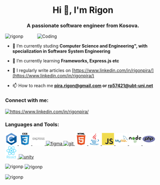 <h1 align="center">Hi 👋, I'm Rigon</h1>
<h3 align="center">A passionate software engineer from Kosova.</h3>
<img align="right" alt="Coding" width="400" src="https://i.pinimg.com/originals/e8/d5/a3/e8d5a3b3a383211eb74d02a26115defa.gif">

<p align="left"> <img src="https://komarev.com/ghpvc/?username=rigonp&label=Profile%20views&color=0e75b6&style=flat" alt="rigonp" /> </p>

- 🔭 I’m currently studing **Computer Science and Engineering", with specialization in Software System Engineering**

- 🌱 I’m currently learning **Frameworks, Express.js etc**

- 📝 I regularly write articles on [https://www.linkedin.com/in/rigonpira/](https://www.linkedin.com/in/rigonpira/)

- 📫 How to reach me **pira.rigon@gmail.com or rp57421@ubt-uni.net**

<h3 align="left">Connect with me:</h3>
<p align="left">
<a href="https://www.linkedin.com/in/rigonpira/" target="blank"><img align="center" src="https://raw.githubusercontent.com/rahuldkjain/github-profile-readme-generator/master/src/images/icons/Social/linked-in-alt.svg" alt="https://www.linkedin.com/in/rigonpira/" height="30" width="40" /></a>
</p>

<h3 align="left">Languages and Tools:</h3>
<p align="left"> <a href="https://www.cprogramming.com/" target="_blank" rel="noreferrer"> <img src="https://raw.githubusercontent.com/devicons/devicon/master/icons/c/c-original.svg" alt="c" width="40" height="40"/> </a> <a href="https://www.w3schools.com/css/" target="_blank" rel="noreferrer"> <img src="https://raw.githubusercontent.com/devicons/devicon/master/icons/css3/css3-original-wordmark.svg" alt="css3" width="40" height="40"/> </a> <a href="https://expressjs.com" target="_blank" rel="noreferrer"> <img src="https://raw.githubusercontent.com/devicons/devicon/master/icons/express/express-original-wordmark.svg" alt="express" width="40" height="40"/> </a> <a href="https://www.figma.com/" target="_blank" rel="noreferrer"> <img src="https://www.vectorlogo.zone/logos/figma/figma-icon.svg" alt="figma" width="40" height="40"/> </a> <a href="https://git-scm.com/" target="_blank" rel="noreferrer"> <img src="https://www.vectorlogo.zone/logos/git-scm/git-scm-icon.svg" alt="git" width="40" height="40"/> </a> <a href="https://www.w3.org/html/" target="_blank" rel="noreferrer"> <img src="https://raw.githubusercontent.com/devicons/devicon/master/icons/html5/html5-original-wordmark.svg" alt="html5" width="40" height="40"/> </a> <a href="https://www.java.com" target="_blank" rel="noreferrer"> <img src="https://raw.githubusercontent.com/devicons/devicon/master/icons/java/java-original.svg" alt="java" width="40" height="40"/> </a> <a href="https://developer.mozilla.org/en-US/docs/Web/JavaScript" target="_blank" rel="noreferrer"> <img src="https://raw.githubusercontent.com/devicons/devicon/master/icons/javascript/javascript-original.svg" alt="javascript" width="40" height="40"/> </a> <a href="https://www.mysql.com/" target="_blank" rel="noreferrer"> <img src="https://raw.githubusercontent.com/devicons/devicon/master/icons/mysql/mysql-original-wordmark.svg" alt="mysql" width="40" height="40"/> </a> <a href="https://nodejs.org" target="_blank" rel="noreferrer"> <img src="https://raw.githubusercontent.com/devicons/devicon/master/icons/nodejs/nodejs-original-wordmark.svg" alt="nodejs" width="40" height="40"/> </a> <a href="https://www.php.net" target="_blank" rel="noreferrer"> <img src="https://raw.githubusercontent.com/devicons/devicon/master/icons/php/php-original.svg" alt="php" width="40" height="40"/> </a> <a href="https://reactjs.org/" target="_blank" rel="noreferrer"> <img src="https://raw.githubusercontent.com/devicons/devicon/master/icons/react/react-original-wordmark.svg" alt="react" width="40" height="40"/> </a> <a href="https://unity.com/" target="_blank" rel="noreferrer"> <img src="https://www.vectorlogo.zone/logos/unity3d/unity3d-icon.svg" alt="unity" width="40" height="40"/> </a> </p>

<p><img align="left" src="https://github-readme-stats.vercel.app/api/top-langs?username=rigonp&show_icons=true&locale=en&layout=compact" alt="rigonp" /></p>

<p>&nbsp;<img align="center" src="https://github-readme-stats.vercel.app/api?username=rigonp&show_icons=true&locale=en" alt="rigonp" /></p>

<p><img align="center" src="https://github-readme-streak-stats.herokuapp.com/?user=rigonp&" alt="rigonp" /></p>
